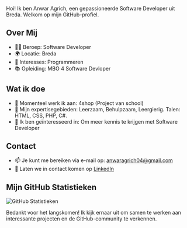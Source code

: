 
Hoi! Ik ben Anwar Agrich, een gepassioneerde Software Developer uit Breda. Welkom op mijn GitHub-profiel.

## Over Mij

- 👩‍💻 Beroep: Software Developer
- 🌍 Locatie: Breda
- 🌱 Interesses: Programmeren
- 📚 Opleiding: MBO 4 Software Devloper

## Wat ik doe

- 🔭 Momenteel werk ik aan: 4shop (Project van school)
- 🌟 Mijn expertisegebieden: Leerzaam, Behulpzaam, Leergierig. Talen: HTML, CSS, PHP, C#.
- 🚀 Ik ben geïnteresseerd in: Om meer kennis te krijgen met Software Developer 

## Contact

- 📫 Je kunt me bereiken via e-mail op: anwaragrich04@gmail.com
- 💬 Laten we in contact komen op [LinkedIn](https://www.linkedin.com/in/anwar-agrich-612138250/)

## Mijn GitHub Statistieken

![GitHub Statistieken](https://github-readme-stats.vercel.app/api?username=Anwar076&show_icons=true&count_private=true)


Bedankt voor het langskomen! Ik kijk ernaar uit om samen te werken aan interessante projecten en de GitHub-community te verkennen.

